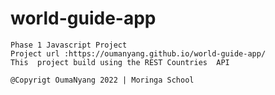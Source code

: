 # world-guide-app
````Search any country here  and add it to your favourite list. 
Phase 1 Javascript Project 
Project url :https://oumanyang.github.io/world-guide-app/
This  project build using the REST Countries  API
````
``@Copyrigt OumaNyang 2022 | Moringa School
``
